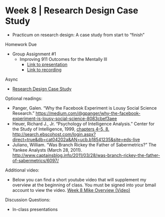 # Week 8 | Research Design Case Study
* Practicum on research design: A case study from start to “finish”

Homework Due
* Group Assignment #1
  * Improving 911 Outcomes for the Mentally Ill
    * [Link to presentation](https://drive.google.com/open?id=11VZyVNW9LZTxxV1iR9GG4_BazxShmKwl212Wns-oOI4)
    * [Link to recording](https://drive.google.com/file/d/1ASha4p7zRfiz3Q219OdA6HtoFHUMc5BR/view?usp=sharing)
    
Async
* [Research Design Case Study](https://learn.datascience.berkeley.edu/ap/courses/266/sections/63f6d138-9c2e-4d9e-b9b1-4d2e70788eaf/coursework/courseModule/b7de393f-197e-4fce-9b4c-d0907d1c7d80)


Optional readings:
* Panger, Galen. “Why the Facebook Experiment is Lousy Social Science Research.” https://medium.com/@gpanger/why-the-facebook-experiment-is-lousy-social-science-8083cbef3aee
* Heuer, Richard J., Jr. “Psychology of Intelligence Analysis.” Center for the Study of Intelligence, 1999, [chapters 4–5, 8.](./../Week2/PsychologyOfIntelligenceAnalysis.pdf) http://search.ebscohost.com/login.aspx?direct=true&db=cat04202a&AN=ucb.b18541235&site=eds-live
* Juliano, William. “Was Branch Rickey the Father of Sabermetrics?” The Yankee Analysts (March 28, 2011). http://www.captainsblog.info/2011/03/28/was-branch-rickey-the-father-of-sabermetrics/6097/


Additional video:
* Below you can find a short youtube video that will supplement my overview at the beginning of class. You must be signed into your bmail account to view the video. [Week 8 Mike Overview (Video)](https://youtu.be/tqFN1J8187Q)

Discussion Questions:

* In-class presentations
